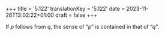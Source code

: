 +++
title = '5.122'
translationKey = '5.122'
date = 2023-11-26T13:02:22+01:00
draft = false
+++

If <span class="mathmode"><var>p</var></span> follows from <span class="mathmode"><var>q</var></span>, the sense of “<span class="mathmode"><var>p</var></span>” is contained in that of “<span class="mathmode"><var>q</var></span>”.
